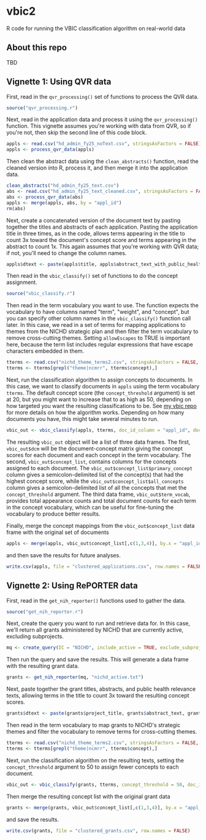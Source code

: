 # vbic2
R code for running the VBIC classification algorithm on real-world data


## About this repo
TBD


## Vignette 1: Using QVR data
First, read in the `qvr_processing()` set of functions to process the QVR data.
```r
source("qvr_processing.r")
```

Next, read in the application data and process it using the `qvr_processing()` function. This vignette assumes you're working with data from QVR, so if you're not, then skip the second line of this code block.
```r
appls <- read.csv("hd_admin_fy25_noText.csv", stringsAsFactors = FALSE)
appls <- process_qvr_data(appls)
```

Then clean the abstract data using the `clean_abstracts()` function, read the cleaned version into R, process it, and then merge it into the application data.
```r
clean_abstracts("hd_admin_fy25_text.csv")
abs <- read.csv("hd_admin_fy25_text_cleaned.csv", stringsAsFactors = FALSE)
abs <- process_qvr_data(abs)
appls <- merge(appls, abs, by = "appl_id")
rm(abs)
```

Next, create a concatenated version of the document text by pasting together the titles and abstracts of each application. Pasting the application title in three times, as in the code, allows terms appearing in the title to count 3x toward the document's concept score and terms appearing in the abstract to count 1x. This again assumes that you're working with QVR data; if not, you'll need to change the column names.
```r
appls$dtext <- paste(appls$title, appls$abstract_text_with_public_health_rel, appls$title, appls$title)
```

Then read in the `vbic_classify()` set of functions to do the concept assignment.
```r
source("vbic_classify.r")
```

Then read in the term vocabulary you want to use. The function expects the vocabulary to have columns named "term", "weight", and "concept", but you can specify other column names in the `vbic_classify()` function call later. In this case, we read in a set of terms for mapping applications to themes from the NICHD strategic plan and then filter the term vocabulary to remove cross-cutting themes. Setting `allowEscapes` to TRUE is important here, because the term list includes regular expressions that have escape characters embedded in them.
```r
tterms <- read.csv("nichd_theme_terms2.csv", stringsAsFactors = FALSE, allowEscapes = TRUE)
tterms <- tterms[grepl("theme|ncmrr", tterms$concept),]
```

Next, run the classification algorithm to assign concepts to documents. In this case, we want to classify documents in `appls` using the term vocabulary `tterms`. The default concept score (the `concept_threshold` argument) is set at 20, but you might want to increase that to as high as 50, depending on how targeted you want the resulting classifications to be. See [my vbic repo](https://github.com/christopherBelter/vbic) for more details on how the algorithm works. Depending on how many documents you have, this might take several minutes to run. 
```r
vbic_out <- vbic_classify(appls, tterms, doc_id_column = "appl_id", doc_text_column = "dtext")
```

The resulting `vbic_out` object will be a list of three data frames. The first, `vbic_out$dcm` will be the document-concept matrix giving the concept scores for each document and each concept in the term vocabulary. The second, `vbic_out$concept_list`, contains columns for the concepts assigned to each document. The `vbic_out$concept_list$primary_concept` column gives a semicolon-delimited list of the concept(s) that had the highest concept score, while the `vbic_out$concept_list$all_concepts` column gives a semicolon-delimited list of all the concepts that met the `concept_threshold` argument. The third data frame, `vbic_out$term_vocab`, provides total appearance counts and total document counts for each term in the concept vocabulary, which can be useful for fine-tuning the vocabulary to produce better results.

Finally, merge the concept mappings from the `vbic_out$concept_list` data frame with the original set of documents
```r
appls <- merge(appls, vbic_out$concept_list[,c(1,3,4)], by.x = "appl_id", by.y = "doc_id", all.x = TRUE)
```

and then save the results for future analyses. 
```r
write.csv(appls, file = "clustered_applications.csv", row.names = FALSE)
```


## Vignette 2: Using RePORTER data

First, read in the `get_nih_reporter()` functions used to gather the data. 
```r
source("get_nih_reporter.r")
```

Next, create the query you want to run and retrieve data for. In this case, we'll return all grants administered by NICHD that are currently active, excluding subprojects.
```r
mq <- create_query(IC = "NICHD", include_active = TRUE, exclude_subprojects = TRUE)
```

Then run the query and save the results. This will generate a data frame with the resulting grant data.
```r
grants <- get_nih_reporter(mq, "nichd_active.txt")
```

Next, paste together the grant titles, abstracts, and public health relevance texts, allowing terms in the title to count 3x toward the resulting concept scores.
```r
grants$dtext <- paste(grants$project_title, grants$abstract_text, grants$phr_text, grants$project_title, grants$project_title)
```

Then read in the term vocabulary to map grants to NICHD's strategic themes and filter the vocabulary to remove terms for cross-cutting themes. 
```r
tterms <- read.csv("nichd_theme_terms2.csv", stringsAsFactors = FALSE, allowEscapes = TRUE)
tterms <- tterms[grepl("theme|ncmrr", tterms$concept),]
```

Next, run the classification algorithm on the resulting texts, setting the `concept_threshold` argument to 50 to assign fewer concepts to each document.
```r
vbic_out <- vbic_classify(grants, tterms, concept_threshold = 50, doc_id_column = "appl_id", doc_text_column = "dtext")
```

Then merge the resulting concept list with the original grant data
```r
grants <- merge(grants, vbic_out$concept_list[,c(1,3,4)], by.x = "appl_id", by.y = "doc_id", all.x = TRUE)
```

and save the results.
```r
write.csv(grants, file = "clustered_grants.csv", row.names = FALSE)
```

